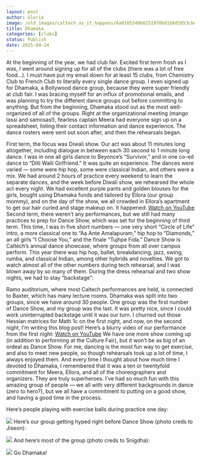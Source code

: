 ```yaml
---
layout: post
author: Gloria
image: /old_images/caltech_as_it_happens/6a0105349b8251970b01b8d1053cbe970c.jpg
title: Dhamaka
categories: [clubs]
status: Publish
date: 2015-04-24
---
```


At the beginning of the year, we had club fair. Excited first term frosh as I was, I went around signing up for all of the clubs (there was a lot of free food…). I must have put my email down for at least 15 clubs, from Chemistry Club to French Club to literally every single dance group. I even signed up for Dhamaka, a Bollywood dance group, because they were super friendly at club fair. I was bracing myself for an influx of promotional emails, and was planning to try the different dance groups out before committing to anything. But from the beginning, Dhamaka stood out as the most well-organized of all of the groups. Right at the organizational meeting (mango lassi and samosas!), fearless captain Meera had everyone sign up on a spreadsheet, listing their contact information and dance experience. The dance rosters were sent out soon after, and then the rehearsals began.

First term, the focus was Diwali show. Our act was about 11 minutes long altogether, including dialogue in between each 30 second to 1 minute long dance. I was in one all girls dance to Beyonce’s “Survivor,” and in one co-ed dance to “Dilli Walli Girlfriend.” It was quite an experience. The dances were varied — some were hip hop, some were classical Indian, and others were a mix. We had around 2 hours of practice every weekend to learn the separate dances, and the week before Diwali show, we rehearsed the whole act every night. We had excellent purple pants and golden blouses for the girls, bought using Dhamaka funds and tailored by Ellora (our group mommy), and on the day of the show, we all crowded in Ellora’s apartment to get our hair curled and stage makeup on. It happened:
[Watch on YouTube](https://www.youtube.com/watch?v=H1m9xZsUhks)
Second term, there weren’t any performances, but we still had many practices to prep for Dance Show, which was set for the beginning of third term. This time, I was in five short numbers — one very short “Circle of Life” intro, a more classical one to “Aa Ante Amalapuram,” hip hop to “Diamonds,” an all girls “I Choose You,” and the finale “Tujhpe Fida.” Dance Show is Caltech’s annual dance showcase, where groups from all over campus perform. This year there was hip hop, ballet, breakdancing, jazz, swing, rumba, and classical Indian, among other hybrids and novelties. We got to watch almost all of the other numbers during tech rehearsal, and I was blown away by so many of them. During the dress rehearsal and two show nights, we had to stay “backstage”:

Ramo auditorium, where most Caltech performances are held, is connected to Baxter, which has many lecture rooms. Dhamaka was split into two groups, since we have around 30 people. One group was the first number of Dance Show, and my group was the last. It was pretty nice, since I could work uninterrupted backstage until it was our turn. I churned out those Hessian matrices for Math 1c on the first night, and now, on the second night, I’m writing this blog post! Here’s a blurry video of our performance from the first night:
[Watch on YouTube](https://www.youtube.com/watch?v=jWCFCaQKgPg)
We have one more show coming up (in addition to performing at the Culture Fair), but it won’t be as big of an ordeal as Dance Show. For me, dancing is the most fun way to get exercise, and also to meet new people, so though rehearsals took up a lot of time, I always enjoyed them. And every time I thought about how much time I devoted to Dhamaka, I remembered that it was a ten or twentyfold commitment for Meera, Ellora, and all of the choreographers and organizers. They are truly superheroes. I’ve had so much fun with this amazing group of people — we all with very different backgrounds in dance (zero to hero?), but we all have a commitment to putting on a good show, and having a good time in the process.

Here’s people playing with exercise balls during practice one day:


![](/old_images/caltech_as_it_happens/6a0105349b8251970b01bb081faf1a970d.jpg)
Here’s our group getting hyped right before Dance Show (photo creds to Jiseon):


![](/old_images/caltech_as_it_happens/6a0105349b8251970b01b7c77baffd970b.jpg)
And here’s most of the group (photo creds to Snigdha):


![](/old_images/caltech_as_it_happens/6a0105349b8251970b01b7c77bafff970b.jpg)
Go Dhamaka!
